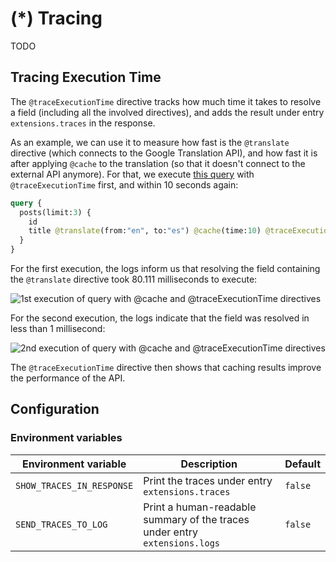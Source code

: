 # (*) Tracing

TODO

<!-- ```php
HooksAPIFacade::getInstance()->doAction(
    '\PoP\ComponentModel\Engine:traces:schema',
    $schemaTraces
);
HooksAPIFacade::getInstance()->doAction(
    '\PoP\ComponentModel\Engine:traces:db',
    $dbTraces
);
``` -->

## Tracing Execution Time

The `@traceExecutionTime` directive tracks how much time it takes to resolve a field (including all the involved directives), and adds the result under entry `extensions.traces` in the response.

As an example, we can use it to measure how fast is the `@translate` directive (which connects to the Google Translation API), and how fast it is after applying `@cache` to the translation (so that it doesn't connect to the external API anymore). For that, we execute [this query](https://newapi.getpop.org/graphiql/?show_logs=1&query=query%20%7B%0A%20%20posts(limit%3A3)%20%7B%0A%20%20%20%20id%0A%20%20%20%20title%20%40translate(from%3A%22en%22%2C%20to%3A%22es%22)%20%40cache(time%3A10)%20%40traceExecutionTime%0A%20%20%7D%0A%7D) with `@traceExecutionTime` first, and within 10 seconds again:

```graphql
query {
  posts(limit:3) {
    id
    title @translate(from:"en", to:"es") @cache(time:10) @traceExecutionTime
  }
}
```

For the first execution, the logs inform us that resolving the field containing the `@translate` directive took 80.111 milliseconds to execute:

![1st execution of query with @cache and @traceExecutionTime directives](/images/cache-logtime-directives-1st-run.png "1st execution of query with @cache and @traceExecutionTime directives")

For the second execution, the logs indicate that the field was resolved in less than 1 millisecond:

![2nd execution of query with @cache and @traceExecutionTime directives](/images/cache-logtime-directives-2nd-run.png "2nd execution of query with @cache and @traceExecutionTime directives")

The `@traceExecutionTime` directive then shows that caching results improve the performance of the API.

## Configuration

### Environment variables

| Environment variable | Description | Default |
| --- | --- | --- |
| `SHOW_TRACES_IN_RESPONSE` | Print the traces under entry `extensions.traces` | `false` |
| `SEND_TRACES_TO_LOG` | Print a human-readable summary of the traces under entry `extensions.logs` | `false` |
